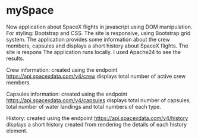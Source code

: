# mySpace

New application about SpaceX flights in javascript
using DOM manipulation.
For styling: Bootstrap and CSS. The site is responsive, using Bootstrap grid system.
The application provides some information about the crew members, capsules and displays a short history about SpaceX flights.
The site is respons
The application runs locally. I used Apache24 to see the results.

Crew information:
created using the endpoint https://api.spacexdata.com/v4/crew
displays total number of active crew members.

Capsules information:
created using the endpoint https://api.spacexdata.com/v4/capsules
displays total number of capsules, total number of water landings and total numbers of each type.

History:
created using the endpoint https://api.spacexdata.com/v4/history
displays a short history created from rendering the details of each history element.
